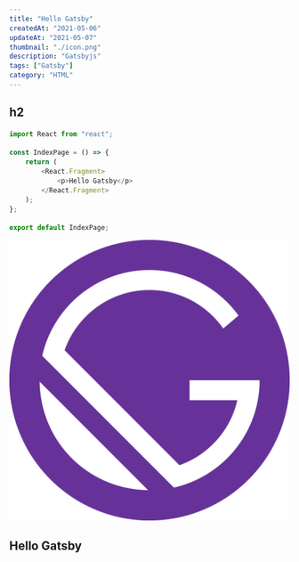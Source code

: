 ```yaml
---
title: "Hello Gatsby"
createdAt: "2021-05-06"
updateAt: "2021-05-07"
thumbnail: "./icon.png"
description: "Gatsbyjs"
tags: ["Gatsby"]
category: "HTML"
---
```


## h2

```jsx:title=src/gatsby.js
import React from "react";

const IndexPage = () => {
	return (
		<React.Fragment>
			<p>Hello Gatsby</p>
		</React.Fragment>
	);
};

export default IndexPage;
```

![gatsby](./icon.png)

## Hello Gatsby
